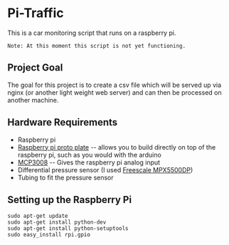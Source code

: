 Pi-Traffic
==========
This is a car monitoring script that runs on a raspberry pi. 

    Note: At this moment this script is not yet functioning. 

Project Goal
------------

The goal for this project is to create a csv file which will be served up via nginx (or another light weight web server) and can then be processed on another machine. 

Hardware Requirements
---------------------

* Raspberry pi
* [Raspberry pi proto plate](http://www.adafruit.com/products/801) -- allows you to build directly on top of the raspberry pi, such as you would with the arduino
* [MCP3008](https://www.adafruit.com/products/856) -- Gives the raspberry pi analog input
* Differential pressure sensor (I used [Freescale MPX5500DP](http://www.digikey.com/scripts/DkSearch/dksus.dll?WT.z_header=search_go&lang=en&keywords=MPX5500DP-ND&x=0&y=0&cur=USD))
* Tubing to fit the pressure sensor

Setting up the Raspberry Pi
---------------------------

    sudo apt-get update
    sudo apt-get install python-dev
    sudo apt-get install python-setuptools
    sudo easy_install rpi.gpio
